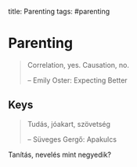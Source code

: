 title: Parenting
tags: #parenting

Parenting
=========

> Correlation, yes. Causation, no.
>
> – Emily Oster: Expecting Better

Keys
----

> Tudás, jóakart, szövetség
>
> – Süveges Gergő: Apakulcs

Tanítás, nevelés mint negyedik?
